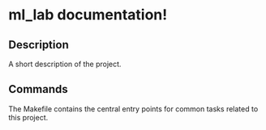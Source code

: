 # ml_lab documentation!

## Description

A short description of the project.

## Commands

The Makefile contains the central entry points for common tasks related to this project.

